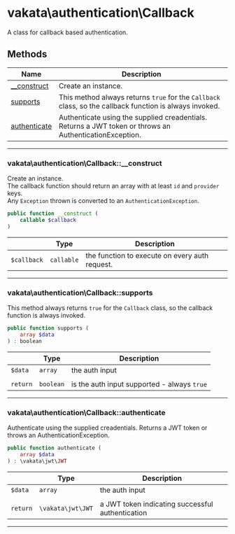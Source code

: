 # vakata\authentication\Callback
A class for callback based authentication.

## Methods

| Name | Description |
|------|-------------|
|[__construct](#vakata\authentication\callback__construct)|Create an instance.|
|[supports](#vakata\authentication\callbacksupports)|This method always returns `true` for the `Callback` class, so the callback function is always invoked.|
|[authenticate](#vakata\authentication\callbackauthenticate)|Authenticate using the supplied creadentials. Returns a JWT token or throws an AuthenticationException.|

---



### vakata\authentication\Callback::__construct
Create an instance.  
The callback function should return an array with at least `id` and `provider` keys.  
Any `Exception` thrown is converted to an `AuthenticationException`.

```php
public function __construct (  
    callable $callback  
)   
```

|  | Type | Description |
|-----|-----|-----|
| `$callback` | `callable` | the function to execute on every auth request. |

---


### vakata\authentication\Callback::supports
This method always returns `true` for the `Callback` class, so the callback function is always invoked.  


```php
public function supports (  
    array $data  
) : boolean    
```

|  | Type | Description |
|-----|-----|-----|
| `$data` | `array` | the auth input |
|  |  |  |
| `return` | `boolean` | is the auth input supported - always `true` |

---


### vakata\authentication\Callback::authenticate
Authenticate using the supplied creadentials. Returns a JWT token or throws an AuthenticationException.  


```php
public function authenticate (  
    array $data  
) : \vakata\jwt\JWT    
```

|  | Type | Description |
|-----|-----|-----|
| `$data` | `array` | the auth input |
|  |  |  |
| `return` | `\vakata\jwt\JWT` | a JWT token indicating successful authentication |

---


